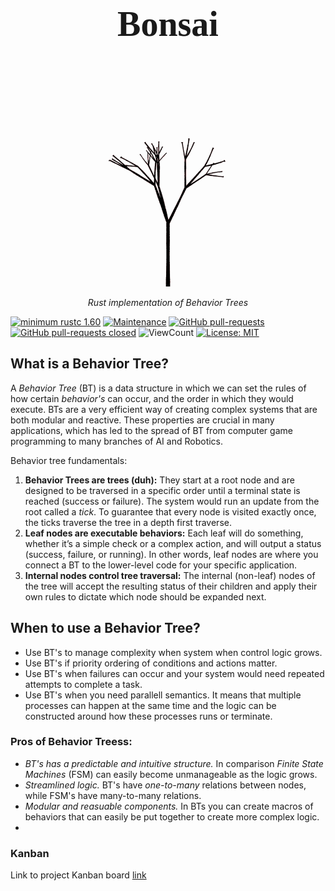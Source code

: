 <h1 align="center" style="font-family:Papyrus; font-size:4em;">Bonsai</h1>
<p align="center">
  <img src="https://github.com/Sollimann/bonsai/blob/main/docs/resources/gifs/bonsai.gif" width="350">
</p>

<p align="center">
    <em>Rust implementation of Behavior Trees</em>
</p>

<!-- [![Build Status](https://github.com/Sollimann/CleanIt/workflows/rust-ci/badge.svg)](https://github.com/Sollimann/CleanIt/actions) -->
<!-- [![codecov](https://codecov.io/gh/Sollimann/CleanIt/branch/main/graph/badge.svg?token=EY3JRZN71M)](https://codecov.io/gh/Sollimann/CleanIt) -->
<!-- [![version](https://img.shields.io/badge/version-1.0.0-blue)](https://GitHub.com/Sollimann/CleanIt/releases/) -->
[![minimum rustc 1.60](https://img.shields.io/badge/rustc-1.60+-blue.svg)](https://rust-lang.github.io/rfcs/2495-min-rust-version.html)
[![Maintenance](https://img.shields.io/badge/Maintained%3F-yes-green.svg)](https://GitHub.com/Sollimann/bonsai/graphs/commit-activity)
[![GitHub pull-requests](https://img.shields.io/github/issues-pr/Sollimann/bonsai.svg)](https://GitHub.com/Sollimann/bonsai/pulls)
[![GitHub pull-requests closed](https://img.shields.io/github/issues-pr-closed/Sollimann/bonsai.svg)](https://GitHub.com/Sollimann/bonsai/pulls)
![ViewCount](https://views.whatilearened.today/views/github/Sollimann/bonsai.svg)
[![License: MIT](https://img.shields.io/badge/License-MIT-yellow.svg)](https://opensource.org/licenses/MIT)


## What is a Behavior Tree?

A _Behavior Tree_ (BT) is a data structure in which we can set the rules of how certain _behavior's_ can occur, and the order in which they would execute. BTs are a very efficient way of creating complex systems that are both modular and reactive. These properties are crucial in many applications, which has led to the spread of BT from computer game programming to many branches of AI and Robotics.

Behavior tree fundamentals:

1. **Behavior Trees are trees (duh):** They start at a root node and are designed to be traversed in a specific order until a terminal state is reached (success or failure). The system would run an update from the root called a _tick_. To
guarantee that every node is visited exactly once, the ticks traverse the tree in a depth first traverse.
2. **Leaf nodes are executable behaviors:** Each leaf will do something, whether it’s a simple check or a complex action, and will output a status (success, failure, or running). In other words, leaf nodes are where you connect a BT to the lower-level code for your specific application.
3. **Internal nodes control tree traversal:** The internal (non-leaf) nodes of the tree will accept the resulting status of their children and apply their own rules to dictate which node should be expanded next.

## When to use a Behavior Tree?

* Use BT's to manage complexity when system when control logic grows.
* Use BT's if priority ordering of conditions and actions matter. 
* Use BT's when failures can occur and your system would need repeated attempts to complete a task.
* Use BT's when you need parallell semantics. It means that multiple processes can happen at the same time and the logic can be constructed around how these processes runs or terminate.

### Pros of Behavior Treess:
* _BT's has a predictable and intuitive structure._ In comparison _Finite State Machines_ (FSM) can easily become unmanageable as the logic grows.
* _Streamlined logic._ BT's have _one-to-many_ relations between nodes, while FSM's have many-to-many relations.
* _Modular and reasuable components._ In BTs you can create macros of behaviors that can easily be put together to create more complex logic.
* 

### Kanban

Link to project Kanban board
[link](https://github.com/Sollimann/b3/projects/1)